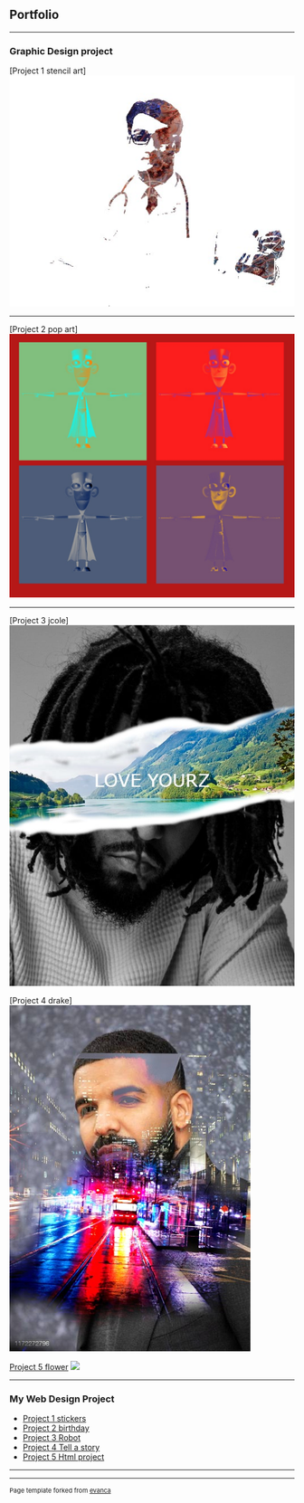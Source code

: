 ## Portfolio

---

### Graphic Design project

[Project 1 stencil art]
<img src="images/scien.jpg?raw=true"/>

---
[Project 2 pop art]
<img src="images/pop art.jpg?raw=true"/>

---
[Project 3 jcole]
<img src="images/jcole.jpg?raw=true"/>

[Project 4 drake]
<img src="images/drake.jpg?raw=true"/>

[Project 5 flower](http://example.com/)
<img src="images/blue-flower-illustration-erin-walace.jpg?raw=true"/>


---

### My Web Design Project

- [Project 1 stickers](https://trinket.io/html/3c09f170fe)
- [Project 2 birthday](https://trinket.io/html/6227cf49fc)
- [Project 3 Robot](https://trinket.io/html/a71e163454)
- [Project 4 Tell a story](https://trinket.io/html/b850ea70b7)
- [Project 5 Html project](https://trinket.io/html/71f18fbd07)

---




---
<p style="font-size:11px">Page template forked from <a href="https://github.com/evanca/quick-portfolio">evanca</a></p>
<!-- Remove above link if you don't want to attibute -->

